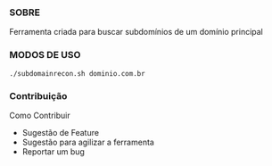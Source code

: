 

### SOBRE
Ferramenta criada para buscar subdomínios de um domínio principal


### MODOS DE USO
```
./subdomainrecon.sh dominio.com.br
```

### Contribuição
Como Contribuir
- Sugestão de Feature
- Sugestão para agilizar a ferramenta
- Reportar um bug
